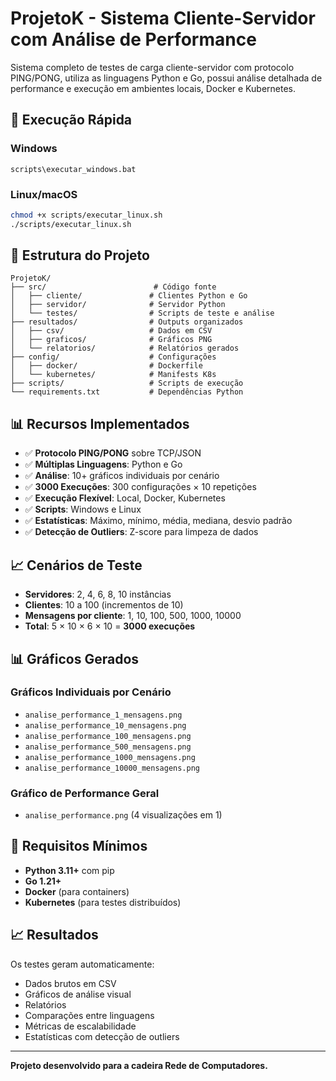 # ProjetoK - Sistema Cliente-Servidor com Análise de Performance

Sistema completo de testes de carga cliente-servidor com protocolo PING/PONG, utiliza as linguagens Python e Go, possui análise detalhada de performance e execução em ambientes locais, Docker e Kubernetes.

## 🚀 Execução Rápida

### Windows
```batch
scripts\executar_windows.bat
```

### Linux/macOS
```bash
chmod +x scripts/executar_linux.sh
./scripts/executar_linux.sh
```

## 📁 Estrutura do Projeto

```
ProjetoK/
├── src/                        # Código fonte
│   ├── cliente/               # Clientes Python e Go
│   ├── servidor/              # Servidor Python
│   └── testes/                # Scripts de teste e análise
├── resultados/                # Outputs organizados
│   ├── csv/                   # Dados em CSV
│   ├── graficos/              # Gráficos PNG
│   └── relatorios/            # Relatórios gerados 
├── config/                    # Configurações
│   ├── docker/                # Dockerfile
│   └── kubernetes/            # Manifests K8s
├── scripts/                   # Scripts de execução
└── requirements.txt           # Dependências Python
```

## 📊 Recursos Implementados

- ✅ **Protocolo PING/PONG** sobre TCP/JSON
- ✅ **Múltiplas Linguagens**: Python e Go
- ✅ **Análise**: 10+ gráficos individuais por cenário
- ✅ **3000 Execuções**: 300 configurações × 10 repetições
- ✅ **Execução Flexível**: Local, Docker, Kubernetes
- ✅ **Scripts**: Windows e Linux
- ✅ **Estatísticas**: Máximo, mínimo, média, mediana, desvio padrão
- ✅ **Detecção de Outliers**: Z-score para limpeza de dados

## 📈 Cenários de Teste

- **Servidores**: 2, 4, 6, 8, 10 instâncias
- **Clientes**: 10 a 100 (incrementos de 10)
- **Mensagens por cliente**: 1, 10, 100, 500, 1000, 10000
- **Total**: 5 × 10 × 6 × 10 = **3000 execuções**

## 📊 Gráficos Gerados

### Gráficos Individuais por Cenário
- `analise_performance_1_mensagens.png`
- `analise_performance_10_mensagens.png`
- `analise_performance_100_mensagens.png`
- `analise_performance_500_mensagens.png`
- `analise_performance_1000_mensagens.png`
- `analise_performance_10000_mensagens.png`

### Gráfico de Performance Geral
- `analise_performance.png` (4 visualizações em 1)

## 🔧 Requisitos Mínimos

- **Python 3.11+** com pip
- **Go 1.21+** 
- **Docker** (para containers)
- **Kubernetes** (para testes distribuídos)

## 📈 Resultados

Os testes geram automaticamente:
- Dados brutos em CSV
- Gráficos de análise visual
- Relatórios
- Comparações entre linguagens
- Métricas de escalabilidade
- Estatísticas com detecção de outliers

---

**Projeto desenvolvido para a cadeira Rede de Computadores.**
